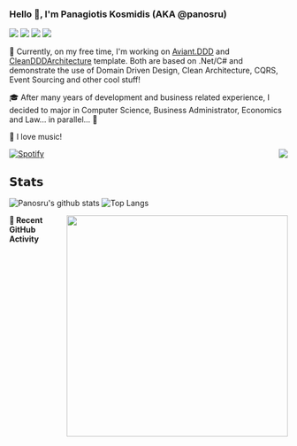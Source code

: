 ### Hello 👋, I'm Panagiotis Kosmidis (AKA @panosru)

[![](https://visitor-badge.glitch.me/badge?page_id=panosru-github-profile)](https://github.com/panosru) [![](https://img.shields.io/badge/-Panagiotis%20Kosmidis-blue?style=flat-square&logo=Linkedin&logoColor=white&link=https://www.linkedin.com/in/panagiotiskosmidis/)](https://www.linkedin.com/in/panagiotiskosmidis/) [![](https://img.shields.io/badge/-Europass%20CV-blue?style=flat-square&logo=microsoft-word&logoColor=white&link=https://europa.eu/!yX83UF)](https://europa.eu/!yX83UF) [![](https://img.shields.io/badge/-@panosru-%231DA1F2?style=flat-square&logo=twitter&logoColor=ffffff)](https://twitter.com/panosru)

🔭 Currently, on my free time, I'm working on [Aviant.DDD](https://github.com/panosru/Aviant.DDD) and [CleanDDDArchitecture](https://github.com/panosru/CleanDDDArchitecture) template. Both are based on .Net/C# and demonstrate the use of Domain Driven Design, Clean Architecture, CQRS, Event Sourcing and other cool stuff!

🎓 After many years of development and business related experience, I decided to major in Computer Science, Business Administrator, Economics and Law... in parallel... 🤯

🎵 I love music!

[![Spotify](https://novatorem.panosru.vercel.app/api/spotify)](https://open.spotify.com/user/panosru) [<img align="right" src="https://github-readme-stackoverflow.vercel.app/?userID=395187&theme=light&layout=compact">](https://stackoverflow.com/users/story/395187)

## 𝗦𝘁𝗮𝘁𝘀

<img align="top" src="https://github-stats.panosru.vercel.app/api?username=panosru&count_private=true&show_icons=true&include_all_commits=true&hide_border=true&custom_title=My%20Open%20Source%20journey&locale=en&line_height=30" alt="Panosru's github stats" /> <img src="https://github-stats.panosru.vercel.app/api/top-langs/?username=panosru&langs_count=20&layout=compact&count_private=true&hide_border=true&locale=en&exclude_repo=github-readme-stats,panosru, cockpit_GROUPS,jamesgeorge007,hedythedev,katerina-web,.net-rnd-i18n,php-censor,framework,BetterReflection,docker-php-censor,protos,node-jinjs,protos-docs,OxyNode" alt="Top Langs" />

<img align="right" width="400" src="https://github-stats.panosru.vercel.app/api/wakatime?username=panosru&hide_border=true" />

**👣 Recent GitHub Activity**

<!--START_SECTION:activity-->
<!--END_SECTION:activity-->

